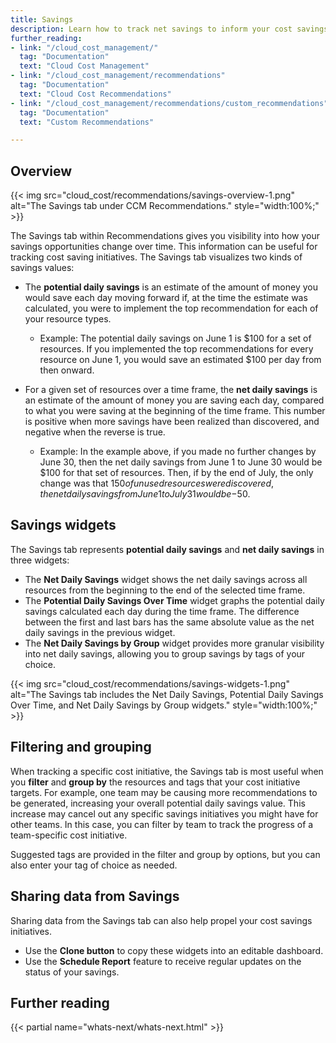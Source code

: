 ```yaml
---
title: Savings
description: Learn how to track net savings to inform your cost savings initiatives.
further_reading:
- link: "/cloud_cost_management/"
  tag: "Documentation"
  text: "Cloud Cost Management"
- link: "/cloud_cost_management/recommendations"
  tag: "Documentation"
  text: "Cloud Cost Recommendations"
- link: "/cloud_cost_management/recommendations/custom_recommendations"
  tag: "Documentation"
  text: "Custom Recommendations"

---
```


## Overview

{{< img src="cloud_cost/recommendations/savings-overview-1.png" alt="The Savings tab under CCM Recommendations." style="width:100%;" >}}

The Savings tab within Recommendations gives you visibility into how your savings opportunities change over time. This information can be useful for tracking cost saving initiatives. The Savings tab visualizes two kinds of savings values:


- The **potential daily savings** is an estimate of the amount of money you would save each day moving forward if, at the time the estimate was calculated, you were to implement the top recommendation for each of your resource types.
  - Example: The potential daily savings on June 1 is $100 for a set of resources. If you implemented the top recommendations for every resource on June 1, you would save an estimated $100 per day from then onward.

- For a given set of resources over a time frame, the **net daily savings** is an estimate of the amount of money you are saving each day, compared to what you were saving at the beginning of the time frame. This number is positive when more savings have been realized than discovered, and negative when the reverse is true.
  - Example: In the example above, if you made no further changes by June 30, then the net daily savings from June 1 to June 30 would be $100 for that set of resources. Then, if by the end of July, the only change was that $150 of unused resources were discovered, the net daily savings from June 1 to July 31 would be -$50.
 
## Savings widgets
 
The Savings tab represents **potential daily savings** and **net daily savings** in three widgets:

- The **Net Daily Savings** widget shows the net daily savings across all resources from the beginning to the end of the selected time frame.
- The **Potential Daily Savings Over Time** widget graphs the potential daily savings calculated each day during the time frame. The difference between the first and last bars has the same absolute value as the net daily savings in the previous widget.
- The **Net Daily Savings by Group** widget provides more granular visibility into net daily savings, allowing you to group savings by tags of your choice.

{{< img src="cloud_cost/recommendations/savings-widgets-1.png" alt="The Savings tab includes the Net Daily Savings, Potential Daily Savings Over Time, and Net Daily Savings by Group widgets." style="width:100%;" >}}

## Filtering and grouping

When tracking a specific cost initiative, the Savings tab is most useful when you **filter** and **group by** the resources and tags that your cost initiative targets. For example, one team may be causing more recommendations to be generated, increasing your overall potential daily savings value. This increase may cancel out any specific savings initiatives you might have for other teams. In this case, you can filter by team to track the progress of a team-specific cost initiative.

Suggested tags are provided in the filter and group by options, but you can also enter your tag of choice as needed.

## Sharing data from Savings

Sharing data from the Savings tab can also help propel your cost savings initiatives.

- Use the **Clone button** to copy these widgets into an editable dashboard.
- Use the **Schedule Report** feature to receive regular updates on the status of your savings.

## Further reading
{{< partial name="whats-next/whats-next.html" >}}

[1]: /cloud_cost_management
[2]: /cloud_cost_management/recommendations
[3]: /cloud_cost_management/recommendations/custom_recommendations
